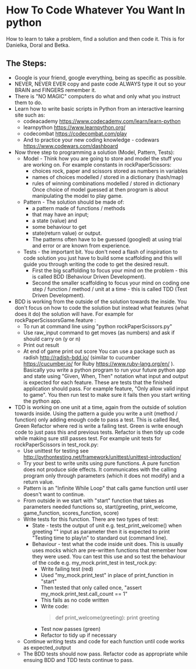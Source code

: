 # How To Code Whatever You Want In python

How to learn to take a problem, find a solution and then code it.  This is for Danielka, Doral and Betka.

## The Steps:
* Google is your friend, google everything, being as specific as possible.
* NEVER, NEVER EVER copy and paste code ALWAYS type it out so your BRAIN and FINGERS remember it.
* There is "NO MAGIC" computers do what and only what you instruct them to do.
* Learn how to write basic scripts in Python from an interactive learning site such as:
  - codeacademy https://www.codecademy.com/learn/learn-python
  - learnpython https://www.learnpython.org/
  - codecombat https://codecombat.com/play
  - And to practice your new coding knowledge - codewars https://www.codewars.com/dashboard
* Now three step to programming a solution (Model, Pattern, Tests):
  - Model - Think how you are going to store and model the stuff you are working on.  For example constants in rockPaperScissors:
    - choices rock, paper and scissors stored as numbers in variables
    - names of choices modelled / stored in a dictionary (hash/map)
    - rules of winning combinations modelled / stored in dictionary
  Once choice of model guessed at then program is about manipulating the model to play game.
  - Pattern - The solution should be made of:
    - a pattern made of functions / methods
    - that may have an input;  
    - a state (value) and
    - some behaviour to get
    - state(return value) or output.
    - The patterns often have to be guessed (googled) at using trial and error or are known from experience.
  - Tests - the important bit.  You don't need a flash of inspiration to code solution you just have to build some scaffolding and this will guide you through writing the code to get the desired result.
    - First the big scaffolding to focus your mind on the problem - this is called BDD (Behaviour Driven Development).
    - Second the smaller scaffolding to focus your mind on coding one step / function / method / unit at a time - this is called TDD (Test Driven Development).
* BDD is working from the outside of the solution towards the inside.  You don't focus on how to code the solution but instead what features (what does it do) the solution will have.  For example for rockPaperScissorsGame.feature :
  - To run at command line using "python rockPaperScissors.py"
  - Use raw_input command to get moves (as numbers) and ask if should carry on (y or n)
  - Print out result
  - At end of game print out score
You can use a package such as radish http://radish-bdd.io/ (similar to cucumber https://cucumber.io/ for Ruby https://www.ruby-lang.org/en/ ).  Basically you write a python program to run your future python app and state using "Given, When, Then" notation what input and output is expected for each feature.  These are tests that the finished application should pass. For example feature, "Only allow valid input to game".  You then run test to make sure it fails then you start writing the python app.
* TDD is working on one unit at a time, again from the outside of solution towards inside.  Using the pattern a guide you write a unit (method / function) only adding enough code to pass a test. This is called Red, Green Refactor where red is write a failing test. Green is write enough code to just pass this and previous tests. Refactor is then tidy up code while making sure still passes test. For example unit tests for rockPaperScissors in test_rock.py:
  - Use unittest for testing see http://pythontesting.net/framework/unittest/unittest-introduction/
  - Try your best to write units using pure functions. A pure function does not produce side effects. It communicates with the calling program only through parameters (which it does not modify) and a return value.
  - Pattern is an "Infinite While Loop" that calls game function until user doesn't want to continue.
  - From outside in we start with "start" function that takes as parameters needed functions so, start(greeting, print_welcome, game_function, scores_function, score)
  - Write tests for this function.  There are two types of test:
    - State - tests the output of unit e.g. test_print_welcome() when greeting "" input as parameter then it is expected to print "Testing time to play\n" to standard out (command line).
    - Behaviour - test what the code inside unit does.  This is usually uses mocks which are pre-written functions that remember how they were used. You can test this use and so test the behaviour of the code e.g. my_mock.print_test in test_rock.py:
      - Write failing test (red)
      - Used "my_mock.print_test" in place of print_function in "start"
      - Then tested that only called once, "assert my_mock.print_test.call_count == 1"
      - This fails as no code written
      - Write code:
        > def print_welcome(greeting):
        >  print greeting
      - Test now passes (green)
      - Refactor to tidy up if necessary
  - Continue writing tests and code for each function until code works as expected_output
  - The BDD tests should now pass. Refactor code as appropriate while ensuing BDD and TDD tests continue to pass.
